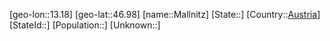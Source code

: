 ﻿---
location: [46.98,13.18]
type: City
tags:
- geo/City


SpocWebEntityId: 32235
isDeleted: false
confidential: public

---
[geo-lon::13.18]
[geo-lat::46.98]
[name::Mallnitz]
[State::]
[Country::[Austria](geo/Continent/Europe/Austria.md)]
[StateId::]
[Population::]
[Unknown::]

